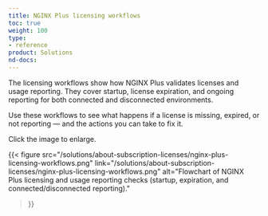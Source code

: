 ```yaml
---
title: NGINX Plus licensing workflows
toc: true
weight: 100
type:
- reference
product: Solutions
nd-docs:
---
```


The licensing workflows show how NGINX Plus validates licenses and usage reporting. They cover startup, license expiration, and ongoing reporting for both connected and disconnected environments.  

Use these workflows to see what happens if a license is missing, expired, or not reporting — and the actions you can take to fix it.

Click the image to enlarge.

{{< figure
    src="/solutions/about-subscription-licenses/nginx-plus-licensing-workflows.png"
    link="/solutions/about-subscription-licenses/nginx-plus-licensing-workflows.png"
    alt="Flowchart of NGINX Plus licensing and usage reporting checks (startup, expiration, and connected/disconnected reporting)."
>}}